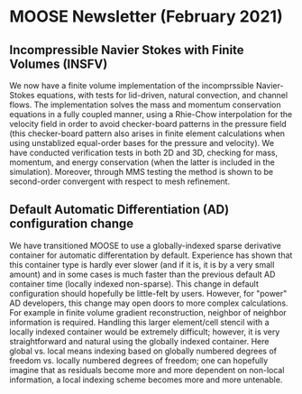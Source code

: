 # MOOSE Newsletter (February 2021)

## Incompressible Navier Stokes with Finite Volumes (INSFV)

We now have a finite volume implementation of the incomprssible Navier-Stokes
equations, with tests for lid-driven, natural convection, and channel
flows. The implementation solves the mass and momentum conservation equations
in a fully coupled manner, using a Rhie-Chow interpolation for the velocity
field in order to avoid checker-board patterns in the pressure field (this
checker-board pattern also arises
in finite element calculations when using unstablized equal-order bases for the
pressure and velocity). We have conducted verification tests in both 2D and 3D, checking for
mass, momentum, and energy conservation (when the latter is included in the
simulation). Moreover, through MMS testing the method is shown to be
second-order convergent with respect to mesh refinement.

## Default Automatic Differentiation (AD) configuration change

We have transitioned MOOSE to use a globally-indexed sparse derivative container
for automatic differentation by default. Experience has shown that this
container type is hardly ever slower (and if it is, it is by a very small
amount) and in some cases is much faster than the previous default AD container
time (locally indexed non-sparse). This change in default configuration should
hopefully be little-felt by users. However, for "power" AD developers, this
change may open doors to more complex calculations. For example in finite volume
gradient reconstruction, neighbor of neighbor information is required. Handling
this larger element/cell stencil with a locally indexed container would be
extremely difficult; however, it is very straightforward and natural using the
globally indexed container. Here global vs. local means indexing based on
globally numbered degrees of freedom vs. locally numbered degrees of freedom;
one can hopefully imagine that as residuals become more and more dependent on non-local
information, a local indexing scheme becomes more and more untenable.
